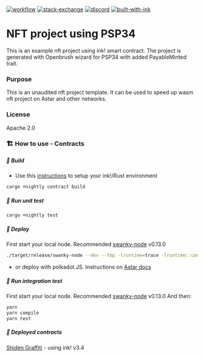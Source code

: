 [![workflow][a1]][a2] [![stack-exchange][s1]][s2] [![discord][l1]][l2] [![built-with-ink][i1]][i2]

[s1]: https://img.shields.io/badge/click-white.svg?logo=StackExchange&label=ink!%20Support%20on%20StackExchange&labelColor=white&color=blue
[s2]: https://substrate.stackexchange.com/questions/tagged/ink?tab=Votes
[a1]: https://github.com/swanky-dapps/nft/actions/workflows/test.yml/badge.svg
[a2]: https://github.com/swanky-dapps/nft/actions/workflows/test.yml
[l1]: https://img.shields.io/discord/722223075629727774?style=flat-square&label=discord
[l2]: https://discord.gg/Z3nC9U4
[i1]: /.images/badge.svg
[i2]: https://github.com/paritytech/ink

# NFT project using PSP34
This is an example nft project using ink! smart contract. The project is generated with Openbrush wizard for PSP34 with added PayableMinted trait.

### Purpose
This is an unaudited nft project template.
It can be used to speed up wasm nft project on Astar and other networks.

### License
Apache 2.0

### 🏗️ How to use - Contracts
##### 💫 Build
- Use this [instructions](https://use.ink/getting-started/setup) to setup your ink!/Rust environment

```sh
cargo +nightly contract build
```

##### 💫 Run unit test

```sh
cargo +nightly test
```
##### 💫 Deploy
First start your local node. Recommended [swanky-node](https://github.com/AstarNetwork/swanky-node) v0.13.0
```sh
./target/release/swanky-node --dev --tmp -lruntime=trace -lruntime::contracts=debug -lerror
```
- or deploy with polkadot.JS. Instructions on [Astar docs](https://docs.astar.network/docs/wasm/sc-dev/polkadotjs-ui)

##### 💫 Run integration test
First start your local node. Recommended [swanky-node](https://github.com/AstarNetwork/swanky-node) v0.13.0
And then:
```sh
yarn
yarn compile
yarn test
```

##### 💫 Deployed contracts
[Shiden Graffiti](https://github.com/Maar-io/ink-mint-dapp/tree/graffiti) - using ink! v3.4

